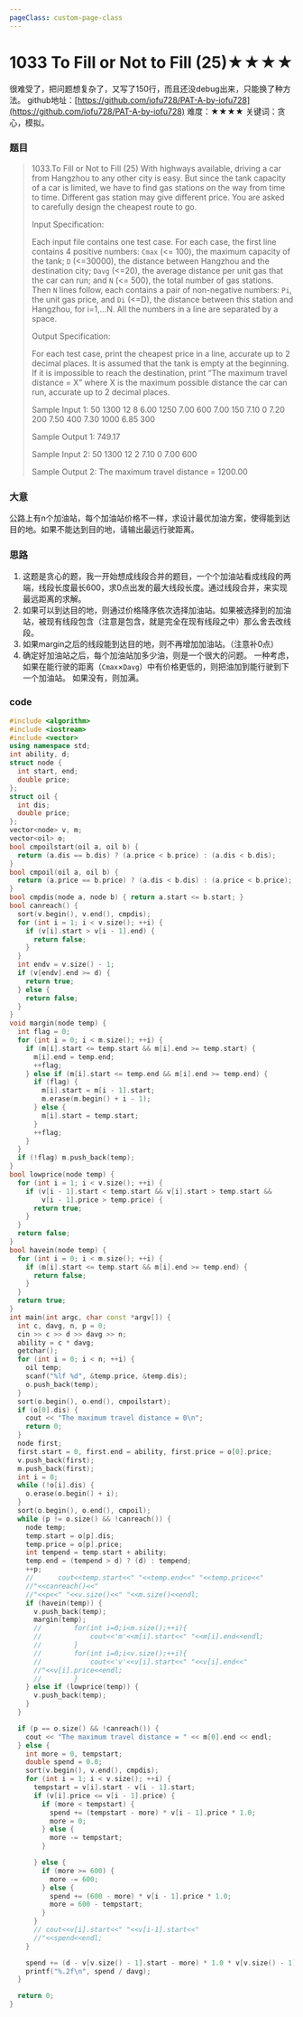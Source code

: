 ```yaml
---
pageClass: custom-page-class
---
```


# 1033 To Fill or Not to Fill (25)★★★★

很难受了，把问题想复杂了，又写了150行，而且还没debug出来，只能换了种方法。
github地址：[https://github.com/iofu728/PAT-A-by-iofu728](https://github.com/iofu728/PAT-A-by-iofu728)
难度：★★★★
关键词：贪心，模拟。
### 题目

> 1033.To Fill or Not to Fill (25)
> With highways available, driving a car from Hangzhou to any other city is easy. But since the tank capacity of a car is limited, we have to find gas stations on the way from time to time. Different gas station may give different price. You are asked to carefully design the cheapest route to go.
>
> Input Specification:
>
> Each input file contains one test case. For each case, the first line contains 4 positive numbers: `Cmax` (<= 100), the maximum capacity of the tank; `D` (<=30000), the distance between Hangzhou and the destination city; `Davg` (<=20), the average distance per unit gas that the car can run; and `N` (<= 500), the total number of gas stations. Then `N` lines follow, each contains a pair of non-negative numbers: `Pi`, the unit gas price, and `Di` (<=D), the distance between this station and Hangzhou, for i=1,…N. All the numbers in a line are separated by a space.
>
> Output Specification:
>
> For each test case, print the cheapest price in a line, accurate up to 2 decimal places. It is assumed that the tank is empty at the beginning. If it is impossible to reach the destination, print “The maximum travel distance = X” where X is the maximum possible distance the car can run, accurate up to 2 decimal places.
>
> Sample Input 1:
> 50 1300 12 8
> 6.00 1250
> 7.00 600
> 7.00 150
> 7.10 0
> 7.20 200
> 7.50 400
> 7.30 1000
> 6.85 300
>
> Sample Output 1:
> 749.17
>
> Sample Input 2:
> 50 1300 12 2
> 7.10 0
> 7.00 600
>
> Sample Output 2:
> The maximum travel distance = 1200.00

### 大意
公路上有n个加油站，每个加油站价格不一样，求设计最优加油方案，使得能到达目的地。如果不能达到目的地，请输出最远行驶距离。
### 思路
1. 这题是贪心的题，我一开始想成线段合并的题目，一个个加油站看成线段的两端，线段长度最长600，求0点出发的最大线段长度。通过线段合并，来实现最远距离的求解。
2. 如果可以到达目的地，则通过价格降序依次选择加油站。如果被选择到的加油站，被现有线段包含（注意是包含，就是完全在现有线段之中）那么舍去改线段。
3. 如果margin之后的线段能到达目的地，则不再增加加油站。（注意补0点）
4. 确定好加油站之后，每个加油站加多少油，则是一个很大的问题。
一种考虑，如果在能行驶的距离（`Cmax`×`Davg`）中有价格更低的，则把油加到能行驶到下一个加油站。
如果没有，则加满。

### code
```cpp
#include <algorithm>
#include <iostream>
#include <vector>
using namespace std;
int ability, d;
struct node {
  int start, end;
  double price;
};
struct oil {
  int dis;
  double price;
};
vector<node> v, m;
vector<oil> o;
bool cmpoilstart(oil a, oil b) {
  return (a.dis == b.dis) ? (a.price < b.price) : (a.dis < b.dis);
}
bool cmpoil(oil a, oil b) {
  return (a.price == b.price) ? (a.dis < b.dis) : (a.price < b.price);
}
bool cmpdis(node a, node b) { return a.start <= b.start; }
bool canreach() {
  sort(v.begin(), v.end(), cmpdis);
  for (int i = 1; i < v.size(); ++i) {
    if (v[i].start > v[i - 1].end) {
      return false;
    }
  }
  int endv = v.size() - 1;
  if (v[endv].end >= d) {
    return true;
  } else {
    return false;
  }
}
void margin(node temp) {
  int flag = 0;
  for (int i = 0; i < m.size(); ++i) {
    if (m[i].start <= temp.start && m[i].end >= temp.start) {
      m[i].end = temp.end;
      ++flag;
    } else if (m[i].start <= temp.end && m[i].end >= temp.end) {
      if (flag) {
        m[i].start = m[i - 1].start;
        m.erase(m.begin() + i - 1);
      } else {
        m[i].start = temp.start;
      }
      ++flag;
    }
  }
  if (!flag) m.push_back(temp);
}
bool lowprice(node temp) {
  for (int i = 1; i < v.size(); ++i) {
    if (v[i - 1].start < temp.start && v[i].start > temp.start &&
        v[i - 1].price > temp.price) {
      return true;
    }
  }
  return false;
}
bool havein(node temp) {
  for (int i = 0; i < m.size(); ++i) {
    if (m[i].start <= temp.start && m[i].end >= temp.end) {
      return false;
    }
  }
  return true;
}
int main(int argc, char const *argv[]) {
  int c, davg, n, p = 0;
  cin >> c >> d >> davg >> n;
  ability = c * davg;
  getchar();
  for (int i = 0; i < n; ++i) {
    oil temp;
    scanf("%lf %d", &temp.price, &temp.dis);
    o.push_back(temp);
  }
  sort(o.begin(), o.end(), cmpoilstart);
  if (o[0].dis) {
    cout << "The maximum travel distance = 0\n";
    return 0;
  }
  node first;
  first.start = 0, first.end = ability, first.price = o[0].price;
  v.push_back(first);
  m.push_back(first);
  int i = 0;
  while (!o[i].dis) {
    o.erase(o.begin() + i);
  }
  sort(o.begin(), o.end(), cmpoil);
  while (p != o.size() && !canreach()) {
    node temp;
    temp.start = o[p].dis;
    temp.price = o[p].price;
    int tempend = temp.start + ability;
    temp.end = (tempend > d) ? (d) : tempend;
    ++p;
    //      cout<<temp.start<<" "<<temp.end<<" "<<temp.price<<"
    //"<<canreach()<<"
    //"<<p<<" "<<v.size()<<" "<<m.size()<<endl;
    if (havein(temp)) {
      v.push_back(temp);
      margin(temp);
      //        for(int i=0;i<m.size();++i){
      //            cout<<'m'<<m[i].start<<" "<<m[i].end<<endl;
      //        }
      //        for(int i=0;i<v.size();++i){
      //            cout<<'v'<<v[i].start<<" "<<v[i].end<<"
      //"<<v[i].price<<endl;
      //        }
    } else if (lowprice(temp)) {
      v.push_back(temp);
    }
  }

  if (p == o.size() && !canreach()) {
    cout << "The maximum travel distance = " << m[0].end << endl;
  } else {
    int more = 0, tempstart;
    double spend = 0.0;
    sort(v.begin(), v.end(), cmpdis);
    for (int i = 1; i < v.size(); ++i) {
      tempstart = v[i].start - v[i - 1].start;
      if (v[i].price <= v[i - 1].price) {
        if (more < tempstart) {
          spend += (tempstart - more) * v[i - 1].price * 1.0;
          more = 0;
        } else {
          more -= tempstart;
        }

      } else {
        if (more >= 600) {
          more -= 600;
        } else {
          spend += (600 - more) * v[i - 1].price * 1.0;
          more = 600 - tempstart;
        }
      }
      // cout<<v[i].start<<" "<<v[i-1].start<<"
      //"<<spend<<endl;
    }

    spend += (d - v[v.size() - 1].start - more) * 1.0 * v[v.size() - 1].price;
    printf("%.2f\n", spend / davg);
  }

  return 0;
}

```
